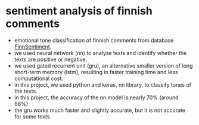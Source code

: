 # sentiment analysis of finnish comments
* emotional tone classification of finnish comments from database [FinnSentiment](/refs/finnsentiment.pdf).
* we used neural network (nn) to analyse texts and identify whether the texts are positive or negative.
* we used gated recurrent unit (gru), an alternative smaller version of long short-term memory (lstm), resulting in faster training time and less computational cost.
* in this project, we used python and keras, nn library, to classify tones of the texts.
* in this project, the accuracy of the nn model is nearly 70% (around 68%)
* the gru works much faster and slightly accurate, but it is not accurate for some texts.
